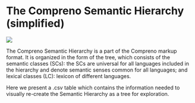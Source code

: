 # The Compreno Semantic Hierarchy (simplified)

<a href="https://creativecommons.org/licenses/by-nc/4.0/"><img src="https://img.shields.io/static/v1?label=license&message=CC-BY-NC-4.0&color=green"/></a>

The Compreno Semantic Hierarchy is a part of the Compreno markup format. It is organized in the form of the tree, which consists of the semantic classes (SCs): the SCs are universal for all languages included in the hierarchy and denote semantic senses common for all languages; and lexical classes (LC): lexicon of different languages. 

Here we present a .csv table which contains the information needed to visually re-create the Semantic Hierarchy as a tree for exploration. 
